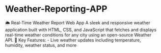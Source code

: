 # Weather-Reporting-APP
🌦️ Real-Time Weather Report Web App A sleek and responsive weather application built with HTML, CSS, and JavaScript that fetches and displays real-time weather conditions for any city using an open-source Weather API. 🔧 Key Features: - Live weather updates including temperature, humidity, weather status, and more
